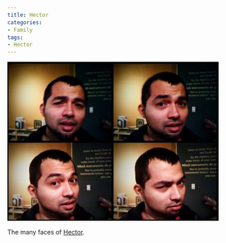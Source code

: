 ```yaml
---
title: Hector
categories:
- Family
tags:
- Hector
---
```


![](/assets/posts/2009/4e17a0772feddee0e1336b19dcb4a309.png)
  



The many faces of [Hector](http://hectorguatemala.tumblr.com/).
